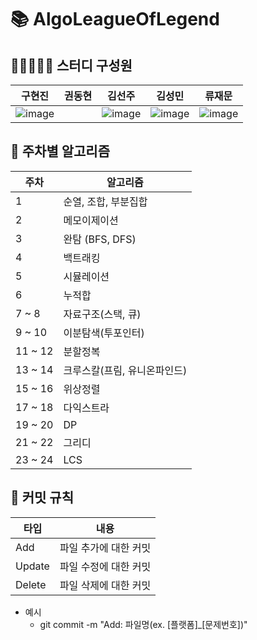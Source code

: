 # 📚 AlgoLeagueOfLegend

## 🙋🏻🙋🏻‍♀️ 스터디 구성원
| 구현진 | 권동현 | 김선주 | 김성민 | 류재문 |
|--|--|--|--|--|
|![image](https://github.com/user-attachments/assets/0a0e3784-a27f-414c-ae2e-25b756da425f)||![image](https://github.com/user-attachments/assets/f7b2467b-b56f-4be7-a888-fc5107dd4a05)|![image](https://github.com/user-attachments/assets/3d4da907-a5ce-405c-bf95-420edc8734e7)|![image](https://github.com/user-attachments/assets/f09f5d7d-e10e-4197-8fd0-b2b6e4e447d6)|
## 📖 주차별 알고리즘
| 주차 | 알고리즘 |
|--|--|
| 1 | 순열, 조합, 부분집합 | 
| 2 | 메모이제이션 |
| 3 | 완탐 (BFS, DFS) |
| 4 | 백트래킹 |
| 5 | 시뮬레이션 |
| 6 | 누적합 |
| 7 ~ 8 | 자료구조(스택, 큐) |
| 9 ~ 10| 이분탐색(투포인터) |
| 11 ~ 12 | 분할정복 |
| 13 ~ 14 | 크루스칼(프림, 유니온파인드) |
| 15 ~ 16 | 위상정렬 |
| 17 ~ 18 | 다익스트라 |
| 19 ~ 20 | DP |
| 21 ~ 22 | 그리디 |
| 23 ~ 24 | LCS |

## 📍 커밋 규칙
| 타입  | 내용 |
|--|--|
| Add | 파일 추가에 대한 커밋 |
| Update | 파일 수정에 대한 커밋 |
| Delete | 파일 삭제에 대한 커밋 |

- 예시
  - git commit -m "Add: 파일명(ex. [플랫폼]_[문제번호])"
